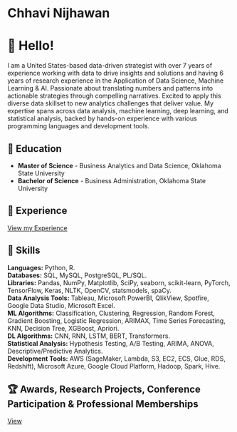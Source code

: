 # Chhavi Nijhawan
# 👋 Hello!

I am a United States-based data-driven strategist with over 7 years of experience working with data to drive insights and solutions and having 6 years of research experience in the Application of Data Science, Machine Learning & AI. Passionate about translating numbers and patterns into actionable strategies through compelling narratives. Excited to apply this diverse data skillset to new analytics challenges that deliver value. My expertise spans across data analysis, machine learning, deep learning, and statistical analysis, backed by hands-on experience with various programming languages and development tools.

## 🏫 Education

- **Master of Science** - Business Analytics and Data Science, Oklahoma State University 
- **Bachelor of Science** - Business Administration, Oklahoma State University 

## 🏢 Experience

[View my Experience](https://github.com/ChhaviNijhawan/ChhaviNijhawan/blob/main/Experience.md)

## 🎯 Skills

**Languages:** Python, R.  
**Databases:** SQL, MySQL, PostgreSQL, PL/SQL.  
**Libraries:** Pandas, NumPy, Matplotlib, SciPy, seaborn, scikit-learn, PyTorch, TensorFlow, Keras, NLTK, OpenCV, statsmodels, spaCy.  
**Data Analysis Tools:** Tableau, Microsoft PowerBI, QlikView, Spotfire, Google Data Studio, Microsoft Excel.  
**ML Algorithms:** Classification, Clustering, Regression, Random Forest, Gradient Boosting, Logistic Regression, ARIMAX, Time Series Forecasting, KNN, Decision Tree, XGBoost, Apriori.  
**DL Algorithms:** CNN, RNN, LSTM, BERT, Transformers.  
**Statistical Analysis:** Hypothesis Testing, A/B Testing, ARIMA, ANOVA, Descriptive/Predictive Analytics.  
**Development Tools:** AWS (SageMaker, Lambda, S3, EC2, ECS, Glue, RDS, Redshift), Microsoft Azure, Google Cloud Platform, Hadoop, Spark, Hive.  

## 🏆 Awards, Research Projects, Conference Participation & Professional Memberships

[View](https://github.com/ChhaviNijhawan/ChhaviNijhawan/blob/main/View.md)
